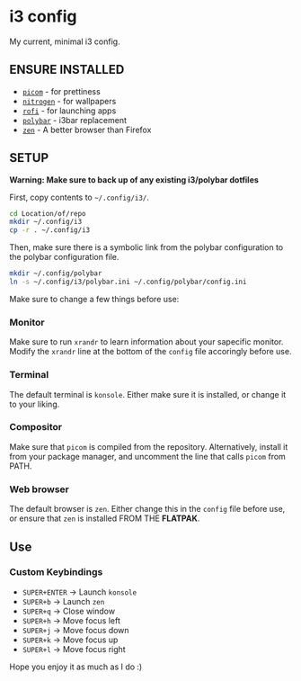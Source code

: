 # i3 config

My current, minimal i3 config.

## ENSURE INSTALLED
 * [`picom`](https://github.com/yshui/picom) - for prettiness
 * [`nitrogen`](https://github.com/nitrogen/nitrogen) - for wallpapers
 * [`rofi`](https://github.com/davatorium/rofi) - for launching apps
 * [`polybar`](https://github.com/polybar/polybar) - i3bar replacement
 * [`zen`](https://flathub.org/apps/app.zen_browser.zen) - A better browser than Firefox

## SETUP
**Warning: Make sure to back up of any existing i3/polybar dotfiles** 

First, copy contents to `~/.config/i3/`.

```zsh
cd Location/of/repo
mkdir ~/.config/i3
cp -r . ~/.config/i3
```

Then, make sure there is a symbolic link from the polybar configuration
to the polybar configuration file.

```zsh
mkdir ~/.config/polybar
ln -s ~/.config/i3/polybar.ini ~/.config/polybar/config.ini
```

Make sure to change a few things before use:

### Monitor
Make sure to run `xrandr` to learn information
about your sapecific monitor. Modify the `xrandr`
line at the bottom of the `config` file accoringly
before use.

### Terminal
The default terminal is `konsole`. Either make sure
it is installed, or change it to your liking.

### Compositor
Make sure that `picom` is compiled from
the repository. Alternatively, install it
from your package manager, and uncomment the
line that calls `picom` from PATH.

### Web browser
The default browser is `zen`. Either change this in the
`config` file before use, or ensure that `zen` is installed
FROM THE **FLATPAK**.

## Use

### Custom Keybindings
 * `SUPER+ENTER` -> Launch `konsole`
 * `SUPER+b` -> Launch `zen`
 * `SUPER+q` -> Close window
 * `SUPER+h` -> Move focus left
 * `SUPER+j` -> Move focus down
 * `SUPER+k` -> Move focus up
 * `SUPER+l` -> Move focus right

Hope you enjoy it as much as I do :)

